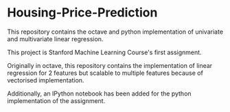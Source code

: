 # Housing-Price-Prediction
This repository contains the octave and python implementation of univariate and multivariate linear regression.

This project is Stanford Machine Learning Course's first assignment.

Originally in octave, this repository contains the implementation of linear regression for 2 features but scalable to multiple features because of vectorised implementation.

Additionally, an IPython notebook has been added for the python implementation of the assignment.
